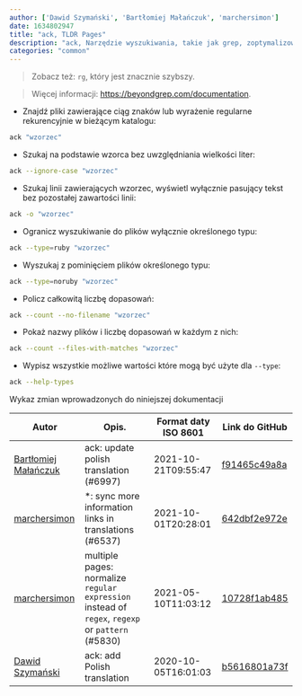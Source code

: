 ```yaml
---
author: ['Dawid Szymański', 'Bartłomiej Małańczuk', 'marchersimon']
date: 1634802947
title: "ack, TLDR Pages"
description: "ack, Narzędzie wyszukiwania, takie jak grep, zoptymalizowane dla programistów."
categories: "common"
---
```

> Zobacz też: `rg`, który jest znacznie szybszy.

> Więcej informacji: <https://beyondgrep.com/documentation>.

- Znajdź pliki zawierające ciąg znaków lub wyrażenie regularne rekurencyjnie w bieżącym katalogu:

```bash
ack "wzorzec"
```

- Szukaj na podstawie wzorca bez uwzględniania wielkości liter:

```bash
ack --ignore-case "wzorzec"
```

- Szukaj linii zawierających wzorzec, wyświetl wyłącznie pasujący tekst bez pozostałej zawartości linii:

```bash
ack -o "wzorzec"
```

- Ogranicz wyszukiwanie do plików wyłącznie określonego typu:

```bash
ack --type=ruby "wzorzec"
```

- Wyszukaj z pominięciem plików określonego typu:

```bash
ack --type=noruby "wzorzec"
```

- Policz całkowitą liczbę dopasowań:

```bash
ack --count --no-filename "wzorzec"
```

- Pokaż nazwy plików i liczbę dopasowań w każdym z nich:

```bash
ack --count --files-with-matches "wzorzec"
```

- Wypisz wszystkie możliwe wartości które mogą być użyte dla `--type`:

```bash
ack --help-types
```
Wykaz zmian wprowadzonych do niniejszej dokumentacji


Autor | Opis. | Format daty ISO 8601 | Link do GitHub
------|-----|-----|-----
[Bartłomiej Małańczuk](mailto:bart.malanczuk@gmail.com) | ack: update polish translation (#6997) | 2021-10-21T09:55:47 | [f91465c49a8a](https://github.com/tldr-pages/tldr/commit/f91465c49a8ad69843b95245d5e612ee6560a5bb)
[marchersimon](mailto:50295997+marchersimon@users.noreply.github.com) | *: sync more information links in translations (#6537) | 2021-10-01T20:28:01 | [642dbf2e972e](https://github.com/tldr-pages/tldr/commit/642dbf2e972e388fab8c84ba3b4685fb862b6454)
[marchersimon](mailto:50295997+marchersimon@users.noreply.github.com) | multiple pages: normalize `regular expression` instead of `regex`, `regexp` or `pattern` (#5830) | 2021-05-10T11:03:12 | [10728f1ab485](https://github.com/tldr-pages/tldr/commit/10728f1ab485957d66af3940a030b0fb77611fc0)
[Dawid Szymański](mailto:mrszymeq@gmail.com) | ack: add Polish translation | 2020-10-05T16:01:03 | [b5616801a73f](https://github.com/tldr-pages/tldr/commit/b5616801a73fd5235e10cb337f7744baafdae2b4)

